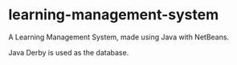 # learning-management-system

A Learning Management System, made using Java with NetBeans. 

Java Derby is used as the database. 


